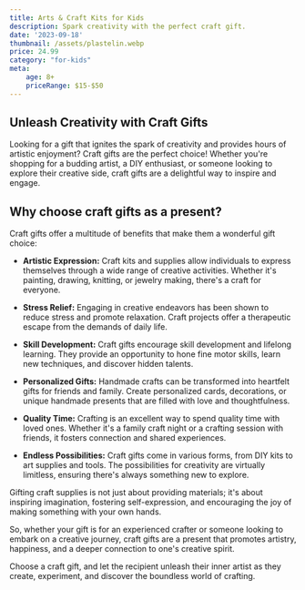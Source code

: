 ```yaml
---
title: Arts & Craft Kits for Kids
description: Spark creativity with the perfect craft gift.
date: '2023-09-18'
thumbnail: /assets/plastelin.webp
price: 24.99
category: "for-kids"
meta:
    age: 8+
    priceRange: $15-$50
---
```

## Unleash Creativity with Craft Gifts

Looking for a gift that ignites the spark of creativity and provides hours of artistic enjoyment? Craft gifts are the perfect choice! Whether you're shopping for a budding artist, a DIY enthusiast, or someone looking to explore their creative side, craft gifts are a delightful way to inspire and engage.

## Why choose craft gifts as a present?

Craft gifts offer a multitude of benefits that make them a wonderful gift choice:

- **Artistic Expression:** Craft kits and supplies allow individuals to express themselves through a wide range of creative activities. Whether it's painting, drawing, knitting, or jewelry making, there's a craft for everyone.

- **Stress Relief:** Engaging in creative endeavors has been shown to reduce stress and promote relaxation. Craft projects offer a therapeutic escape from the demands of daily life.

- **Skill Development:** Craft gifts encourage skill development and lifelong learning. They provide an opportunity to hone fine motor skills, learn new techniques, and discover hidden talents.

- **Personalized Gifts:** Handmade crafts can be transformed into heartfelt gifts for friends and family. Create personalized cards, decorations, or unique handmade presents that are filled with love and thoughtfulness.

- **Quality Time:** Crafting is an excellent way to spend quality time with loved ones. Whether it's a family craft night or a crafting session with friends, it fosters connection and shared experiences.

- **Endless Possibilities:** Craft gifts come in various forms, from DIY kits to art supplies and tools. The possibilities for creativity are virtually limitless, ensuring there's always something new to explore.

Gifting craft supplies is not just about providing materials; it's about inspiring imagination, fostering self-expression, and encouraging the joy of making something with your own hands.

So, whether your gift is for an experienced crafter or someone looking to embark on a creative journey, craft gifts are a present that promotes artistry, happiness, and a deeper connection to one's creative spirit.

Choose a craft gift, and let the recipient unleash their inner artist as they create, experiment, and discover the boundless world of crafting.
